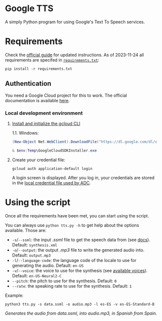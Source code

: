 # Google TTS
A simply Python program for using Google's Text To Speech services.

# Requirements
Check the [official guide](https://cloud.google.com/text-to-speech/docs/libraries#client-libraries-install-python) for
updated instructions. As of 2023-11-24 all requirements are specifed in [`requirements.txt`](/requirements.txt):

```shell
pip install -r requirements.txt
```

## Authentication
You need a Google Cloud project for this to work. The official documentation is available
[here](https://cloud.google.com/docs/authentication/provide-credentials-adc#local-dev).

### Local development environment
1. [Install and initialize the gcloud CLI](https://cloud.google.com/sdk/docs/install)
   
   1.1. Windows:
   ```powershell
   (New-Object Net.WebClient).DownloadFile("https://dl.google.com/dl/cloudsdk/channels/rapid/", "$env:Temp\GoogleCloudSDKInstaller.exe")

   & $env:Temp\GoogleCloudSDKInstaller.exe
   ```
2. Create your credential file:
   ```
   gcloud auth application-default login
   ```
   A login screen is displayed. After you log in, your credentials are stored in the [local credential file used by ADC](https://cloud.google.com/docs/authentication/application-default-credentials#personal ).

# Using the script
Once all the requirements have been met, you can start using the script.

You can always use `python tts.py -h` to get help about the options available. Those are:
- `-s`/`--ssml`: the input _.ssml_ file to get the speech data from (see [docs](https://cloud.google.com/text-to-speech/docs/ssml)).
  Default: `synthesis.xml`
- `-o`/`--output`: the output _.mp3_ file to write the generated audio into.
  Default: `output.mp3`
- `-l`/`--language-code`: the language code of the locale to use for generating the audio.
  Default: `en-US`
- `-v`/`--voice`: the voice to use for the synthesis (see [available voices](https://cloud.google.com/text-to-speech/docs/voices)).
  Default: `en-US-Neural2-C`
- `--pitch`: the pitch to use for the synthesis.
  Default: `0`
- `--rate`: the speaking rate to use for the synthesis.
  Default: `1`

Example:
```shell
python3 tts.py -s data.ssml -o audio.mp3 -l es-ES -v es-ES-Standard-B
```
_Generates the audio from data.ssml, into audio.mp3, in Spanish from Spain._
